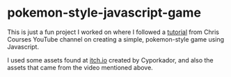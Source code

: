 # pokemon-style-javascript-game
This is just a fun project I worked on where I followed a [tutorial](https://www.youtube.com/watch?v=yP5DKzriqXA&t=4036s) from Chris Courses YouTube channel on creating a simple, pokemon-style game using Javascript. 

I used some assets found at [itch.io](https://cypor.itch.io/12x12-rpg-tileset) created by Cyporkador, and also the assets that came from the video mentioned above.